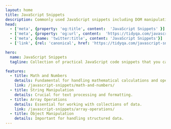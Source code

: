 ```yaml
---
layout: home
title: JavaScript Snippets
description: Commonly used JavaScript snippets including DOM manipulation, Array and Object managements.
head:
  - ['meta', {property: 'og:title', content:  'JavaScript Snippets' }]
  - ['meta', {property: 'og:url', content:  'https://tidyqa.com/javascript-snippets/' }] 
  - ['meta', {name: 'twitter:title', content: 'JavaScript Snippets'}]
  - ['link', {rel: 'canonical', href: 'https://tidyqa.com/javascript-snippets/'}]

hero:
  name: JavaScript Snippets
  tagline: Collection of practical JavaScript code snippets that you can use in your projects.

features:
  - title: Math and Numbers
    details: Fundamental for handling mathematical calculations and operations.
    link: /javascript-snippets/math-and-numbers/
  - title: String Manipulation
    details: Crucial for text processing and formatting.
  - title: Array Operations
    details: Essential for working with collections of data.
    link: /javascript-snippets/array-operations/
  - title: Object Manipulation
    details: Important for handling structured data.
---
```

